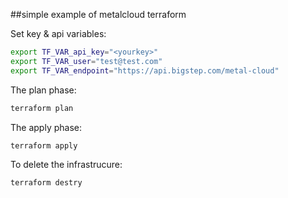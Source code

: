 ##simple example of metalcloud terraform

Set key & api variables:

```bash
export TF_VAR_api_key="<yourkey>"
export TF_VAR_user="test@test.com"
export TF_VAR_endpoint="https://api.bigstep.com/metal-cloud"
```

The plan phase:
```bash
terraform plan
```

The apply phase:
```bash
terraform apply
```

To delete the infrastrucure:
```bash
terraform destry
```


